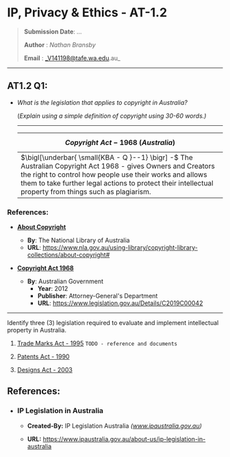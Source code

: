 # IP, Privacy & Ethics - AT-1.2

> **Submission Date**: _..._
>
> **Author** : _Nathan Bransby_
>
> **Email** : _V141198@tafe.wa.edu.au_

---

<!--Questions Here-->

## AT1.2 Q1: 
- _What is the legislation that applies to copyright in Australia?_ 

  (_Explain using a simple definition of copyright using 30-60 words.)_
  
  ---
  
  | $$Copyright\ Act - 1968 \ (Australia)$$ |
  |-------------------------------|
  | $\bigl[\underbar{ \small{KBA - Q }--1} \bigr] -$ The Australian Copyright Act 1968 - gives Owners and Creators the right to control how people use their works and allows them to take further legal actions to protect their intellectual property from things such as plagiarism. |

### References:

- [**About Copyright**](https://www.nla.gov.au/using-library/copyright-library-collections/about-copyright#)

  - **By**: The National Library of Australia
  - **URL**: https://www.nla.gov.au/using-library/copyright-library-collections/about-copyright#

- [**Copyright Act 1968**](https://www.legislation.gov.au/Details/C2019C00042)
  - **By**: Australian Government 
    - **Year**: 2012
    - **Publisher**: Attorney-General's Department 
    - **URL**: https://www.legislation.gov.au/Details/C2019C00042

---

Identify three (3) legislation required to evaluate and implement intellectual property in Australia.

1. [Trade Marks Act - 1995](https://www.legislation.gov.au/C2004A04969/latest/versions) `TODO - reference and documents`

2. [Patents Act - 1990](2)

3. [Designs Act - 2003](3)

## References:

- ### IP Legislation in Australia

  - **Created-By:** IP Legislation Australia _(www.ipaustralia.gov.au)_

  - **URL:** https://www.ipaustralia.gov.au/about-us/ip-legislation-in-australia
